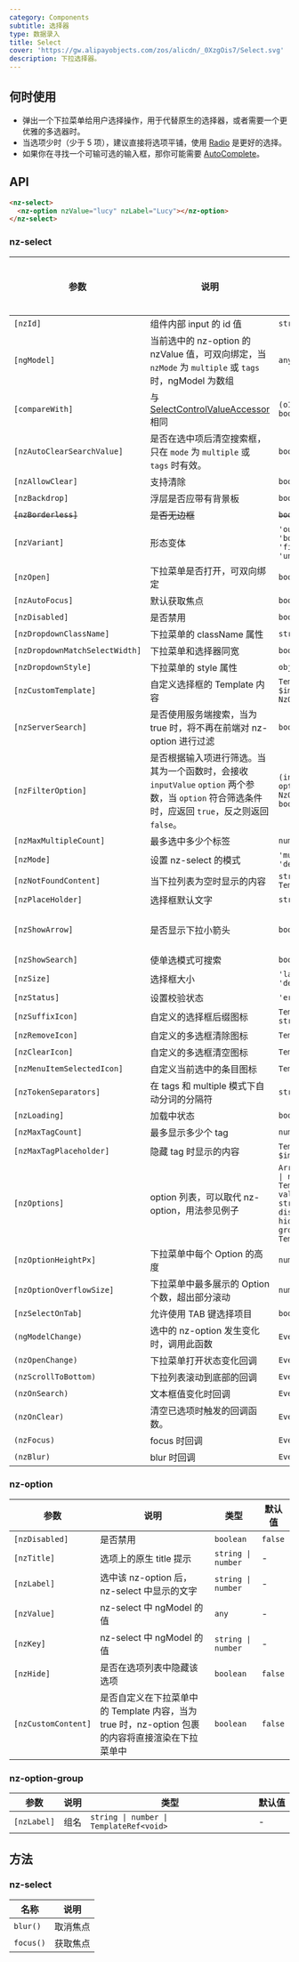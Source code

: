 ```yaml
---
category: Components
subtitle: 选择器
type: 数据录入
title: Select
cover: 'https://gw.alipayobjects.com/zos/alicdn/_0XzgOis7/Select.svg'
description: 下拉选择器。
---
```



## 何时使用

- 弹出一个下拉菜单给用户选择操作，用于代替原生的选择器，或者需要一个更优雅的多选器时。
- 当选项少时（少于 5 项），建议直接将选项平铺，使用 [Radio](/components/radio/zh) 是更好的选择。
- 如果你在寻找一个可输可选的输入框，那你可能需要 [AutoComplete](/components/auto-complete/zh)。


## API

```html
<nz-select>
  <nz-option nzValue="lucy" nzLabel="Lucy"></nz-option>
</nz-select>
```

### nz-select

| 参数                             | 说明                                                                                               | 类型                                                                                                                                                                        | 默认值                             | 全局配置  |
|--------------------------------|--------------------------------------------------------------------------------------------------|---------------------------------------------------------------------------------------------------------------------------------------------------------------------------|---------------------------------|-------|
| `[nzId]`                       | 组件内部 input 的 id 值                                                                                | `string`                                                                                                                                                                  | -                               |
| `[ngModel]`                    | 当前选中的 nz-option 的 nzValue 值，可双向绑定，当 `nzMode` 为 `multiple` 或 `tags` 时，ngModel 为数组                 | `any \| any[]`                                                                                                                                                            | -                               |
| `[compareWith]`                | 与 [SelectControlValueAccessor](https://angular.cn/api/forms/SelectControlValueAccessor) 相同       | `(o1: any, o2: any) => boolean`                                                                                                                                           | `(o1: any, o2: any) => o1===o2` |
| `[nzAutoClearSearchValue]`     | 是否在选中项后清空搜索框，只在 `mode` 为 `multiple` 或 `tags` 时有效。                                                | `boolean`                                                                                                                                                                 | `true`                          |
| `[nzAllowClear]`               | 支持清除                                                                                             | `boolean`                                                                                                                                                                 | `false`                         |
| `[nzBackdrop]`                 | 浮层是否应带有背景板                                                                                       | `boolean`                                                                                                                                                                 | `false`                         |
| ~~`[nzBorderless]`~~           | ~~是否无边框~~                                                                                        | ~~`boolean`~~                                                                                                                                                             | ~~`false`~~                     | ~~✅~~ |
| `[nzVariant]`                  | 形态变体                                                                                             | `'outlined' \| 'borderless' \| 'filled' \| 'underlined'`                                                                                                                  | `'outlined'`                    | ✅     |
| `[nzOpen]`                     | 下拉菜单是否打开，可双向绑定                                                                                   | `boolean`                                                                                                                                                                 | `false`                         |
| `[nzAutoFocus]`                | 默认获取焦点                                                                                           | `boolean`                                                                                                                                                                 | `false`                         |
| `[nzDisabled]`                 | 是否禁用                                                                                             | `boolean`                                                                                                                                                                 | `false`                         |
| `[nzDropdownClassName]`        | 下拉菜单的 className 属性                                                                               | `string \| string[]`                                                                                                                                                      | -                               |
| `[nzDropdownMatchSelectWidth]` | 下拉菜单和选择器同宽                                                                                       | `boolean`                                                                                                                                                                 | `true`                          |
| `[nzDropdownStyle]`            | 下拉菜单的 style 属性                                                                                   | `object`                                                                                                                                                                  | -                               |
| `[nzCustomTemplate]`           | 自定义选择框的 Template 内容                                                                              | `TemplateRef<{ $implicit: NzOptionComponent }>`                                                                                                                           | -                               |
| `[nzServerSearch]`             | 是否使用服务端搜索，当为 true 时，将不再在前端对 nz-option 进行过滤                                                       | `boolean`                                                                                                                                                                 | `false`                         |
| `[nzFilterOption]`             | 是否根据输入项进行筛选。当其为一个函数时，会接收 `inputValue` `option` 两个参数，当 `option` 符合筛选条件时，应返回 `true`，反之则返回 `false`。 | `(input?: string, option?: NzOptionComponent) => boolean;`                                                                                                                | -                               |
| `[nzMaxMultipleCount]`         | 最多选中多少个标签                                                                                        | `number`                                                                                                                                                                  | `Infinity`                      |
| `[nzMode]`                     | 设置 nz-select 的模式                                                                                 | `'multiple' \| 'tags' \| 'default'`                                                                                                                                       | `'default'`                     |
| `[nzNotFoundContent]`          | 当下拉列表为空时显示的内容                                                                                    | `string \| TemplateRef<void>`                                                                                                                                             | -                               |
| `[nzPlaceHolder]`              | 选择框默认文字                                                                                          | `string`                                                                                                                                                                  | -                               |
| `[nzShowArrow]`                | 是否显示下拉小箭头                                                                                        | `boolean`                                                                                                                                                                 | 单选为 `true`，多选为 `false`          |
| `[nzShowSearch]`               | 使单选模式可搜索                                                                                         | `boolean`                                                                                                                                                                 | `false`                         |
| `[nzSize]`                     | 选择框大小                                                                                            | `'large' \| 'small' \| 'default'`                                                                                                                                         | `'default'`                     |
| `[nzStatus]`                   | 设置校验状态                                                                                           | `'error' \| 'warning'`                                                                                                                                                    | -                               |
| `[nzSuffixIcon]`               | 自定义的选择框后缀图标                                                                                      | `TemplateRef<any> \| string`                                                                                                                                              | -                               | ✅     |
| `[nzRemoveIcon]`               | 自定义的多选框清除图标                                                                                      | `TemplateRef<any>`                                                                                                                                                        | -                               |
| `[nzClearIcon]`                | 自定义的多选框清空图标                                                                                      | `TemplateRef<any>`                                                                                                                                                        | -                               |
| `[nzMenuItemSelectedIcon]`     | 自定义当前选中的条目图标                                                                                     | `TemplateRef<any>`                                                                                                                                                        | -                               |
| `[nzTokenSeparators]`          | 在 tags 和 multiple 模式下自动分词的分隔符                                                                    | `string[]`                                                                                                                                                                | `[]`                            |
| `[nzLoading]`                  | 加载中状态                                                                                            | `boolean`                                                                                                                                                                 | `false`                         |
| `[nzMaxTagCount]`              | 最多显示多少个 tag                                                                                      | `number`                                                                                                                                                                  | -                               |
| `[nzMaxTagPlaceholder]`        | 隐藏 tag 时显示的内容                                                                                    | `TemplateRef<{ $implicit: any[] }>`                                                                                                                                       | -                               |
| `[nzOptions]`                  | option 列表，可以取代 nz-option，用法参见例子                                                                  | `Array<{ label: string \| number \| TemplateRef<any>; value: any; key?: string \| number; disabled?: boolean; hide?: boolean; groupLabel?: string \| TemplateRef<any>;}>` | -                               |
| `[nzOptionHeightPx]`           | 下拉菜单中每个 Option 的高度                                                                               | `number`                                                                                                                                                                  | `32`                            | ✅     |
| `[nzOptionOverflowSize]`       | 下拉菜单中最多展示的 Option 个数，超出部分滚动                                                                      | `number`                                                                                                                                                                  | `8`                             |
| `[nzSelectOnTab]`              | 允许使用 TAB 键选择项目                                                                                   | `boolean`                                                                                                                                                                 | `false`                         |
| `(ngModelChange)`              | 选中的 nz-option 发生变化时，调用此函数                                                                        | `EventEmitter<any[]>`                                                                                                                                                     | -                               |
| `(nzOpenChange)`               | 下拉菜单打开状态变化回调                                                                                     | `EventEmitter<boolean>`                                                                                                                                                   | -                               |
| `(nzScrollToBottom)`           | 下拉列表滚动到底部的回调                                                                                     | `EventEmitter<any>`                                                                                                                                                       | -                               |
| `(nzOnSearch)`                 | 文本框值变化时回调                                                                                        | `EventEmitter<string>`                                                                                                                                                    | -                               |
| `(nzOnClear)`                  | 清空已选项时触发的回调函数。                                                                                   | `EventEmitter<any>`                                                                                                                                                       | -                               |
| `(nzFocus)`                    | focus 时回调                                                                                        | `EventEmitter<any>`                                                                                                                                                       | -                               |
| `(nzBlur)`                     | blur 时回调                                                                                         | `EventEmitter<any>`                                                                                                                                                       | -                               |

### nz-option

| 参数                  | 说明                                                            | 类型                 | 默认值     |
|---------------------|---------------------------------------------------------------|--------------------|---------|
| `[nzDisabled]`      | 是否禁用                                                          | `boolean`          | `false` |
| `[nzTitle]`         | 选项上的原生 title 提示                                               | `string \| number` | -       |
| `[nzLabel]`         | 选中该 nz-option 后，nz-select 中显示的文字                              | `string \| number` | -       |
| `[nzValue]`         | nz-select 中 ngModel 的值                                        | `any`              | -       |
| `[nzKey]`           | nz-select 中 ngModel 的值                                        | `string \| number` | -       |
| `[nzHide]`          | 是否在选项列表中隐藏该选项                                                 | `boolean`          | `false` |
| `[nzCustomContent]` | 是否自定义在下拉菜单中的 Template 内容，当为 true 时，nz-option 包裹的内容将直接渲染在下拉菜单中 | `boolean`          | `false` |

### nz-option-group

| 参数          | 说明 | 类型                                      | 默认值 |
|-------------|----|-----------------------------------------|-----|
| `[nzLabel]` | 组名 | `string \| number \| TemplateRef<void>` | -   |

## 方法

### nz-select

| 名称        | 说明   |
|-----------|------|
| `blur()`  | 取消焦点 |
| `focus()` | 获取焦点 |

